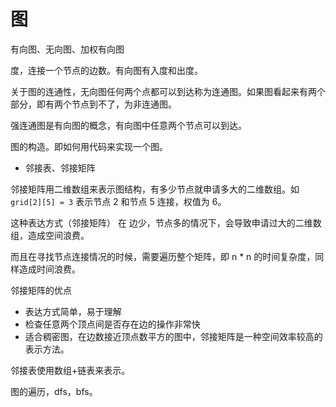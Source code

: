 
# 图

有向图、无向图、加权有向图

度，连接一个节点的边数。有向图有入度和出度。

关于图的连通性，无向图任何两个点都可以到达称为连通图。如果图看起来有两个部分，即有两个节点到不了，为非连通图。

强连通图是有向图的概念，有向图中任意两个节点可以到达。

图的构造。即如何用代码来实现一个图。
- 邻接表、邻接矩阵

邻接矩阵用二维数组来表示图结构，有多少节点就申请多大的二维数组。如 `grid[2][5] = 3` 表示节点 2 和节点 5 连接，权值为 6。

这种表达方式（邻接矩阵） 在 边少，节点多的情况下，会导致申请过大的二维数组，造成空间浪费。

而且在寻找节点连接情况的时候，需要遍历整个矩阵，即 n * n 的时间复杂度，同样造成时间浪费。

邻接矩阵的优点
- 表达方式简单，易于理解
- 检查任意两个顶点间是否存在边的操作非常快
- 适合稠密图，在边数接近顶点数平方的图中，邻接矩阵是一种空间效率较高的表示方法。

邻接表使用数组+链表来表示。

图的遍历，dfs，bfs。



